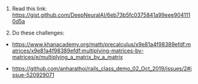 1. Read this link: https://gist.github.com/DeepNeuralAI/6eb73b5fc0375841a99eee9041110d5a

2. Do these challenges:   
- https://www.khanacademy.org/math/precalculus/x9e81a4f98389efdf:matrices/x9e81a4f98389efdf:multiplying-matrices-by-matrices/e/multiplying_a_matrix_by_a_matrix

- https://github.com/anharathoi/rails_class_demo_02_Oct_2019/issues/2#issue-520929071

